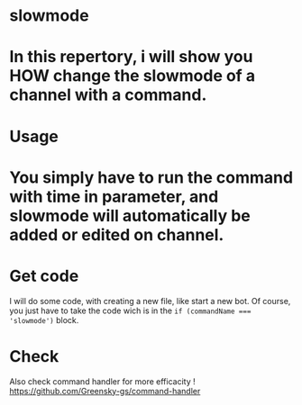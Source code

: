# slowmode #
In this repertory, i will show you HOW change the slowmode of a channel with a command.
=======================================================================================

# Usage #

You simply have to run the command with time in parameter, and slowmode will automatically be added or edited on channel.
=========================================================================================================================

# Get code #

I will do some code, with creating a new file, like start a new bot. Of course, you just have to take the code wich is in the ``if (commandName === 'slowmode')`` block.

# Check #

Also check command handler for more efficacity ! https://github.com/Greensky-gs/command-handler
